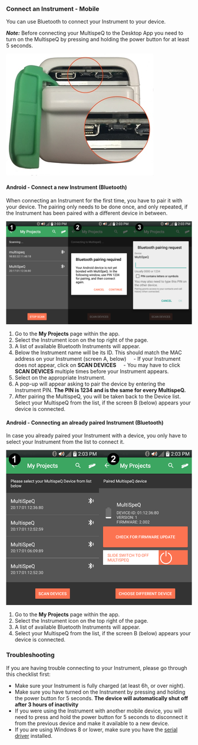 ### Connect an Instrument - Mobile

You can use Bluetooth to connect your Instrument to your device.

***Note:*** Before connecting your MultispeQ to the Desktop App you need to turn on the MultispeQ by pressing and holding the power button for at least 5 seconds.

![Turning on the MultispeQ using the button in the back](../images/help/_instruments_multispeq_power_button.jpg)

#### Android - Connect a new Instrument (Bluetooth)

When connecting an Instrument for the first time, you have to pair it with your device. The pairing only needs to be done once, and only repeated, if the Instrument has been paired with a different device in between.

![Connect a new Instrument](../images/help/_mobile-app_Android_Connect_New_Instrument.png)

1. Go to the **My Projects** page within the app.
2. Select the Instrument icon on the top right of the page.
3. A list of available Bluetooth Instruments will appear.
4. Below the Instrument name will be its ID. This should match the MAC address on your Instrument (screen A, below)
    - If your Instrument does not appear, click on **SCAN DEVICES**
    - You may have to click **SCAN DEVICES** multiple times before your Instrument appears.
5. Select on the appropriate Instrument.
6. A pop-up will appear asking to pair the device by entering the Instrument PIN. **The PIN is 1234 and is the same for every MultispeQ.**
7. After pairing the MultispeQ, you will be taken back to the Device list. Select your MultispeQ from the list, if the screen B (below) appears your device is connected.

#### Android - Connecting an already paired Instrument (Bluetooth)

In case you already paired your Instrument with a device, you only have to select your Instrument from the list to connect it.

![Connect an Instrument that has already been paired](../images/help/_mobile-app_Android_Connect_Instrument.png)

1. Go to the **My Projects** page within the app.
2. Select the Instrument icon on the top right of the page.
3. A list of available Bluetooth Instruments will appear.
4. Select your MultispeQ from the list, if the screen B (below) appears your device is connected.

### Troubleshooting

If you are having trouble connecting to your Instrument, please go through this checklist first:

- Make sure your Instrument is fully charged (at least 6h, or over night).
- Make sure you have turned on the Instrument by pressing and holding the power button for 5 seconds. **The device will automatically shut off after 3 hours of inactivity**
- If you were using the Instrument with another mobile device, you will need to press and hold the power button for 5 seconds to disconnect it from the previous device and make it available to a new device.
- If you are using Windows 8 or lower, make sure you have the [serial driver](https://www.pjrc.com/teensy/td_download.html) installed.
